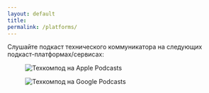 ```yaml
---
layout: default
title: 
permalink: /platforms/
---
```


Слушайте подкаст технического коммуникатора на следующих подкаст-платформах/сервисах:

<p>
    <figure>
        <img src="{{site.url}}{{site.baseurl}}/assets/platforms/RU_Apple_Podcasts_techcommpod.svg" alt="Техкомпод на Apple Podcasts"/>
    </figure>
</p>

<p>
    <figure>
        <img src="{{site.url}}{{site.baseurl}}/assets/platforms/RU_Google_Podcasts_techcommpod.svg" alt="Техкомпод на Google Podcasts"/>
    </figure>
</p>